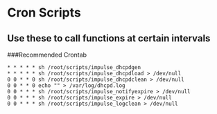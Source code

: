 Cron Scripts
==============
Use these to call functions at certain intervals
--------------

###Recommended Crontab
```shell
* * * * * sh /root/scripts/impulse_dhcpdgen
* * * * * sh /root/scripts/impulse_dhcpdload > /dev/null
0 0 * * 0 sh /root/scripts/impulse_dhcpdclean > /dev/null
0 0 * * 0 echo "" > /var/log/dhcpd.log
0 0 * * * sh /root/scripts/impulse_notifyexpire > /dev/null
0 0 * * * sh /root/scripts/impulse_expire > /dev/null
0 0 * * * sh /root/scripts/impulse_logclean > /dev/null
```
